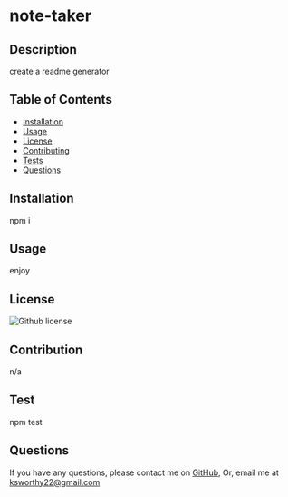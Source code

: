 # note-taker

## Description
  create a readme generator

  ## Table of Contents

  * [Installation](#Installation)
  * [Usage](#usage)
  * [License](#License)
  * [Contributing](#Contribution)
  * [Tests](#Test)
  * [Questions](#Questions)

  ## Installation

  npm i

  ## Usage
  enjoy

  ## License

![Github license](https://img.shields.io/badge/license-MIT-blue.svg)

  ## Contribution
  n/a

  ## Test

  npm test

  ## Questions
  If you have any questions, please contact me on [GitHub](http://github.com/oksimone), Or, email me at ksworthy22@gmail.com
